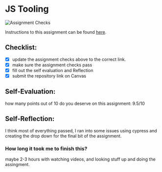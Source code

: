 JS Tooling
===================================
![Assignment Checks](https://github.com/IT3049C-Summer20/3-rock-paper-scissors-<GITHUB_USERNAME_HERE>/workflows/Assignment%20Checks/badge.svg)

Instructions to this assignment can be found [here](https://it3049c.github.io/docs/labs/tooling/).

## Checklist:
- [x] update the assignment checks above to the correct link.
- [x] make sure the assignment checks pass
- [x] fill out the self evaluation and Reflection
- [x] submit the repository link on Canvas

## Self-Evaluation: 
how many points out of 10 do you deserve on this assignment: 
9.5/10
## Self-Reflection:
I think most of everything passed, I ran into some issues using cypress and creating the drop down for the final bit of the assignment.

### How long it took me to finish this?
maybe 2-3 hours with watching videos, and looking stuff up and doing the assingment.